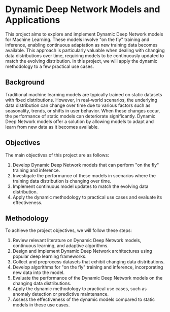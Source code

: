 # Dynamic Deep Network Models and Applications

This project aims to explore and implement Dynamic Deep Network models for Machine Learning. These models involve "on the fly" training and inference, enabling continuous adaptation as new training data becomes available. This approach is particularly valuable when dealing with changing data distributions over time, requiring models to be continuously updated to match the evolving distribution. In this project, we will apply the dynamic methodology to a few practical use cases.

## Background

Traditional machine learning models are typically trained on static datasets with fixed distributions. However, in real-world scenarios, the underlying data distribution can change over time due to various factors such as seasonality, trends, or shifts in user behavior. When these changes occur, the performance of static models can deteriorate significantly. Dynamic Deep Network models offer a solution by allowing models to adapt and learn from new data as it becomes available.

## Objectives

The main objectives of this project are as follows:

1. Develop Dynamic Deep Network models that can perform "on the fly" training and inference.
2. Investigate the performance of these models in scenarios where the training data distribution is changing over time.
3. Implement continuous model updates to match the evolving data distribution.
4. Apply the dynamic methodology to practical use cases and evaluate its effectiveness.

## Methodology

To achieve the project objectives, we will follow these steps:

1. Review relevant literature on Dynamic Deep Network models, continuous learning, and adaptive algorithms.
2. Design and implement Dynamic Deep Network architectures using popular deep learning frameworks.
3. Collect and preprocess datasets that exhibit changing data distributions.
4. Develop algorithms for "on the fly" training and inference, incorporating new data into the model.
5. Evaluate the performance of the Dynamic Deep Network models on the changing data distributions.
6. Apply the dynamic methodology to practical use cases, such as anomaly detection or predictive maintenance.
7. Assess the effectiveness of the dynamic models compared to static models in these use cases.
